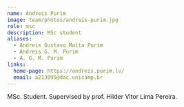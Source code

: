 ```yaml
---
name: Andreis Purim
image: team/photos/andreis-purim.jpg
role: msc
description: MSc student
aliases:
  - Andreis Gustavo Malta Purim
  - Andreis G. M. Purim
  - A. G. M. Purim
links:
  home-page: https://andreis.purim.lv/
  email: a213095@dac.unicamp.br
---
```


MSc. Student. Supervised by prof. Hilder Vitor Lima Pereira.

